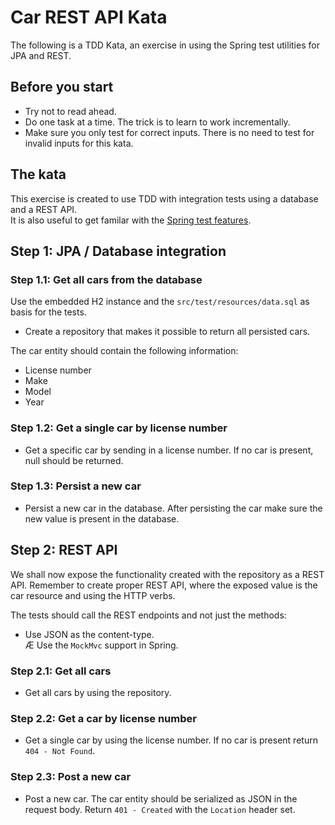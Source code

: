 # Car REST API Kata

The following is a TDD Kata, an exercise in using the Spring test utilities for JPA and REST.

## Before you start
* Try not to read ahead.
* Do one task at a time. The trick is to learn to work incrementally.
* Make sure you only test for correct inputs. There is no need to test for invalid inputs for this kata.

## The kata

This exercise is created to use TDD with integration tests using a database and a REST API.  
It is also useful to get familar with the [Spring test features](https://spring.io/blog/2016/04/15/testing-improvements-in-spring-boot-1-4).

## Step 1: JPA / Database integration

### Step 1.1: Get all cars from the database
Use the embedded H2 instance and the `src/test/resources/data.sql` as basis for the tests.
* Create a repository that makes it possible to return all persisted cars.

The car entity should contain the following information:
* License number
* Make
* Model
* Year

### Step 1.2: Get a single car by license number
* Get a specific car by sending in a license number. If no car is present, null should be returned.

### Step 1.3: Persist a new car
* Persist a new car in the database. After persisting the car make sure the new value is present in the database.

## Step 2: REST API
We shall now expose the functionality created with the repository as a REST API.
Remember to create proper REST API, where the exposed value is the car resource and using the HTTP verbs.

The tests should call the REST endpoints and not just the methods:
* Use JSON as the content-type.    
Æ Use the `MockMvc` support in Spring.

### Step 2.1: Get all cars
* Get all cars by using the repository.

### Step 2.2: Get a car by license number
* Get a single car by using the license number. If no car is present return `404 - Not Found`.

### Step 2.3: Post a new car
* Post a new car. The car entity should be serialized as JSON in the request body. Return `401 - Created` with the `Location` header set.

